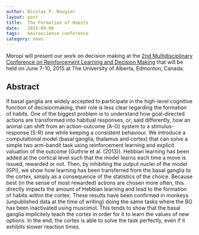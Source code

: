 ```yaml
---
author: Nicolas P. Rougier
layout: post
title:  The Formation of Habits
date:   2015-09-06
tags:   neuroscience conference
category: news
---
```


Meropi will present our work on decision making at the [2nd Multidisciplinary
Conference on Reinforcement Learning and Decision Making][RLDM] that will be held on
June 7-10, 2015 at The University of Alberta, Edmonton, Canada.

[RLDM]: http://rldm.org/rldm2015/

## Abstract

If basal ganglia are widely accepted to participate in the high-level cognitive
function of decisionmaking, their role is less clear regarding the formation of
habits. One of the biggest problem is to understand how goal-directed actions
are transformed into habitual responses, or, said differently, how an animal
can shift from an action-outcome (A-O) system to a stimulus-response (S-R) one
while keeping a consistent behaviour. We introduce a computational model (basal
ganglia, thalamus and cortex) that can solve a simple two arm-bandit task using
reinforcement learning and explicit valuation of the outcome (Guthrie et
al. (2013)). Hebbian learning has been added at the cortical level such that
the model learns each time a move is issued, rewarded or not. Then, by
inhibiting the output nuclei of the model (GPi), we show how learning has been
transferred from the basal ganglia to the cortex, simply as a consequence of
the statistics of the choice. Because best (in the sense of most rewarded)
actions are chosen more often, this directly impacts the amount of Hebbian
learning and lead to the formation of habits within the cortex. These results
have been confirmed in monkeys (unpublished data at the time of writing) doing
the same tasks where the BG has been inactivated using muscimol. This tends to
show that the basal ganglia implicitely teach the cortex in order for it to
learn the values of new options. In the end, the cortex is able to solve the
task perfectly, even if it exhibits slower reaction times.
